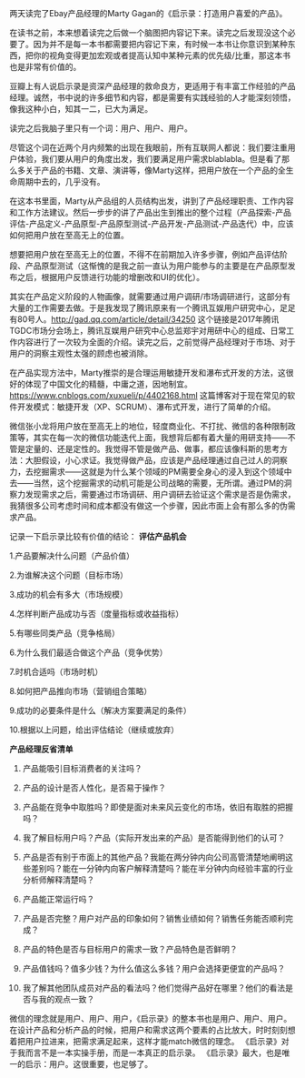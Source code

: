 
两天读完了Ebay产品经理的Marty Gagan的《启示录：打造用户喜爱的产品》。

在读书之前，本来想着读完之后做一个脑图把内容记下来。读完之后发现没这个必要了。因为并不是每一本书都需要把内容记下来，有时候一本书让你意识到某种东西，把你的视角变得更加宏观或者提高认知中某种元素的优先级/比重，那这本书也是非常有价值的。

豆瓣上有人说启示录是资深产品经理的救命良方，更适用于有丰富工作经验的产品经理。诚然，书中说的许多细节和内容，都是需要有实践经验的人才能深刻领悟，像我这种小白，知其一二，已大为满足。

读完之后我脑子里只有一个词：用户、用户、用户。

尽管这个词在近两个月内频繁的出现在我眼前，所有互联网人都说：我们要注重用户体验，我们要从用户的角度出发，我们要满足用户需求blablabla。但是看了那么多关于产品的书籍、文章、演讲等，像Marty这样，把用户放在一个产品的全生命周期中去的，几乎没有。

在这本书里面，Marty从产品组的人员结构出发，讲到了产品经理职责、工作内容和工作方法建议。然后一步步的讲了产品出生到推出的整个过程（产品探索-产品评估-产品定义-产品原型-产品原型测试-产品开发-产品测试-产品迭代）中，应该如何把用户放在至高无上的位置。

想要把用户放在至高无上的位置，不得不在前期加入许多步骤，例如产品评估阶段、产品原型测试（这惭愧的是我之前一直认为用户能参与的主要是在产品原型发布之后，根据用户反馈进行功能的增删改和UI的优化）。

其实在产品定义阶段的人物画像，就需要通过用户调研/市场调研进行，这部分有大量的工作需要去做。于是我发现了腾讯原来有一个腾讯互娱用户研究中心，足足有80号人。http://gad.qq.com/article/detail/34250 这个链接是2017年腾讯TGDC市场分会场上，腾讯互娱用户研究中心总监郑宇对用研中心的组成、日常工作内容进行了一次较为全面的介绍。读完之后，之前觉得产品经理对于市场、对于用户的洞察主观性太强的顾虑也被消除。

在产品实现方法中，Marty推崇的是合理运用敏捷开发和瀑布式开发的方法，这很好的体现了中国文化的精髓，中庸之道，因地制宜。https://www.cnblogs.com/xuxueli/p/4402168.html 这篇博客对于现在常见的软件开发模式：敏捷开发（XP、SCRUM）、瀑布式开发，进行了简单的介绍。

微信张小龙将用户放在至高无上的地位，轻度商业化、不打扰、微信的各种限制政策等，其实在每一次的微信功能迭代上面，我想背后都有着大量的用研支持——不管是定量的、还是定性的。我觉得不管是做产品、做事，都应该像科斯的思考方法：大胆假设，小心求证。我觉得做产品，应该是产品经理通过自己过人的洞察力，去挖掘需求——这就是为什么某个领域的PM需要全身心的浸入到这个领域中去——当然，这个挖掘需求的动机可能是公司战略的需要，无所谓。通过PM的洞察力发现需求之后，需要通过市场调研、用户调研去验证这个需求是否是伪需求，我猜很多公司考虑时间和成本都没有做这一个步骤，因此市面上会有那么多的伪需求产品。

记录一下启示录比较有价值的结论：
**评估产品机会** 

1.产品要解决什么问题（产品价值） 

2.为谁解决这个问题（目标市场） 

3.成功的机会有多大（市场规模） 

4.怎样判断产品成功与否（度量指标或收益指标） 

5.有哪些同类产品（竞争格局） 

6.为什么我们最适合做这个产品（竞争优势） 

7.时机合适吗（市场时机） 

8.如何把产品推向市场（营销组合策略） 

9.成功的必要条件是什么（解决方案要满足的条件） 

10.根据以上问题，给出评估结论（继续或放弃）

**产品经理反省清单**
1. 产品能吸引目标消费者的关注吗？ 

2. 产品的设计是否人性化，是否易于操作？ 

3. 产品能在竞争中取胜吗？即使是面对未来风云变化的市场，依旧有取胜的把握吗？ 

4. 我了解目标用户吗？产品（实际开发出来的产品）是否能得到他们的认可？ 

5. 产品是否有别于市面上的其他产品？我能在两分钟内向公司高管清楚地阐明这些差别吗？能在一分钟内向客户解释清楚吗？能在半分钟内向经验丰富的行业分析师解释清楚吗？

6. 产品能正常运行吗？ 

7. 产品是否完整？用户对产品的印象如何？销售业绩如何？销售任务能否顺利完成？ 

8. 产品的特色是否与目标用户的需求一致？产品特色是否鲜明？

9. 产品值钱吗？值多少钱？为什么值这么多钱？用户会选择更便宜的产品吗？
 
 10. 我了解其他团队成员对产品的看法吗？他们觉得产品好在哪里？他们的看法是否与我的观点一致？

微信的理念就是用户、用户、用户，《启示录》的整本书也是用户、用户、用户。在设计产品和分析产品的时候，把用户和需求这两个要素的占比放大，时时刻刻想着把用户拉进来，把需求满足起来，这样才能match微信的理念。
《启示录》对于我而言不是一本实操手册，而是一本真正的启示录。
《启示录》最大，也是唯一的启示：用户。这很重要，也足够了。
<!--stackedit_data:
eyJoaXN0b3J5IjpbMjEyNjYyOTYzNV19
-->